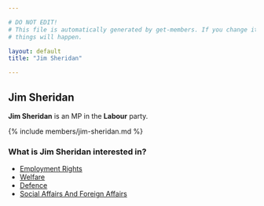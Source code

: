 ```yaml
---

# DO NOT EDIT!
# This file is automatically generated by get-members. If you change it, bad
# things will happen.

layout: default
title: "Jim Sheridan"

---
```


## Jim Sheridan

**Jim Sheridan** is an MP in the **Labour** party.

{% include members/jim-sheridan.md %}

### What is Jim Sheridan interested in?


* [Employment Rights](/interests/employment-rights.html)
* [Welfare](/interests/welfare.html)
* [Defence](/interests/defence.html)
* [Social Affairs And Foreign Affairs](/interests/social-affairs-and-foreign-affairs.html)
